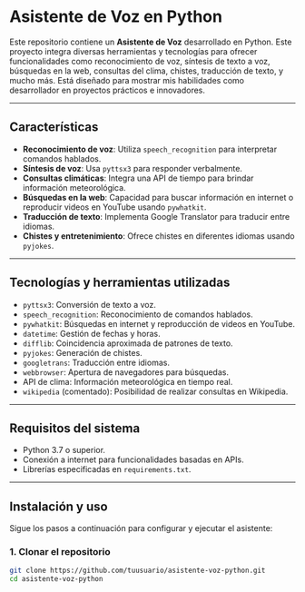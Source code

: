 # Asistente de Voz en Python

Este repositorio contiene un **Asistente de Voz** desarrollado en Python. Este proyecto integra diversas herramientas y tecnologías para ofrecer funcionalidades como reconocimiento de voz, síntesis de texto a voz, búsquedas en la web, consultas del clima, chistes, traducción de texto, y mucho más. Está diseñado para mostrar mis habilidades como desarrollador en proyectos prácticos e innovadores.

---

## **Características**
- **Reconocimiento de voz**: Utiliza `speech_recognition` para interpretar comandos hablados.
- **Síntesis de voz**: Usa `pyttsx3` para responder verbalmente.
- **Consultas climáticas**: Integra una API de tiempo para brindar información meteorológica.
- **Búsquedas en la web**: Capacidad para buscar información en internet o reproducir videos en YouTube usando `pywhatkit`.
- **Traducción de texto**: Implementa Google Translator para traducir entre idiomas.
- **Chistes y entretenimiento**: Ofrece chistes en diferentes idiomas usando `pyjokes`.

---

## **Tecnologías y herramientas utilizadas**
- `pyttsx3`: Conversión de texto a voz.
- `speech_recognition`: Reconocimiento de comandos hablados.
- `pywhatkit`: Búsquedas en internet y reproducción de videos en YouTube.
- `datetime`: Gestión de fechas y horas.
- `difflib`: Coincidencia aproximada de patrones de texto.
- `pyjokes`: Generación de chistes.
- `googletrans`: Traducción entre idiomas.
- `webbrowser`: Apertura de navegadores para búsquedas.
- API de clima: Información meteorológica en tiempo real.
- `wikipedia` (comentado): Posibilidad de realizar consultas en Wikipedia.

---

## **Requisitos del sistema**
- Python 3.7 o superior.
- Conexión a internet para funcionalidades basadas en APIs.
- Librerías especificadas en `requirements.txt`.

---

## **Instalación y uso**

Sigue los pasos a continuación para configurar y ejecutar el asistente:

### **1. Clonar el repositorio**
```bash
git clone https://github.com/tuusuario/asistente-voz-python.git
cd asistente-voz-python
